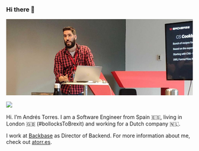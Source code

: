 ### Hi there 👋

![alt text](presentation.png)

<img src="https://visitor-badge.glitch.me/badge?page_id=torrespro.visitor-badge">

Hi. I’m Andrés Torres. I am a Software Engineer from Spain 🇪🇸, living in London 🇬🇧 (#bollocksToBrexit) and working for a Dutch company 🇳🇱.

I work at [Backbase](http://www.backbase.com) as Director of Backend. For more information about me,
check out [atorr.es](http://atorr.es/).

<!--
**torrespro/torrespro** is a ✨ _special_ ✨ repository because its `README.md` (this file) appears on your GitHub profile.

Here are some ideas to get you started:

- 🔭 I’m currently working on ...
- 🌱 I’m currently learning ...
- 👯 I’m looking to collaborate on ...
- 🤔 I’m looking for help with ...
- 💬 Ask me about ...
- 📫 How to reach me: ...
- 😄 Pronouns: ...
- ⚡ Fun fact: ...
-->
